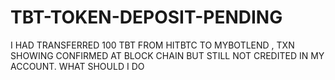 # TBT-TOKEN-DEPOSIT-PENDING
I HAD TRANSFERRED 100 TBT FROM HITBTC TO MYBOTLEND , TXN SHOWING CONFIRMED AT BLOCK CHAIN BUT STILL NOT CREDITED IN MY ACCOUNT. WHAT SHOULD I DO 
